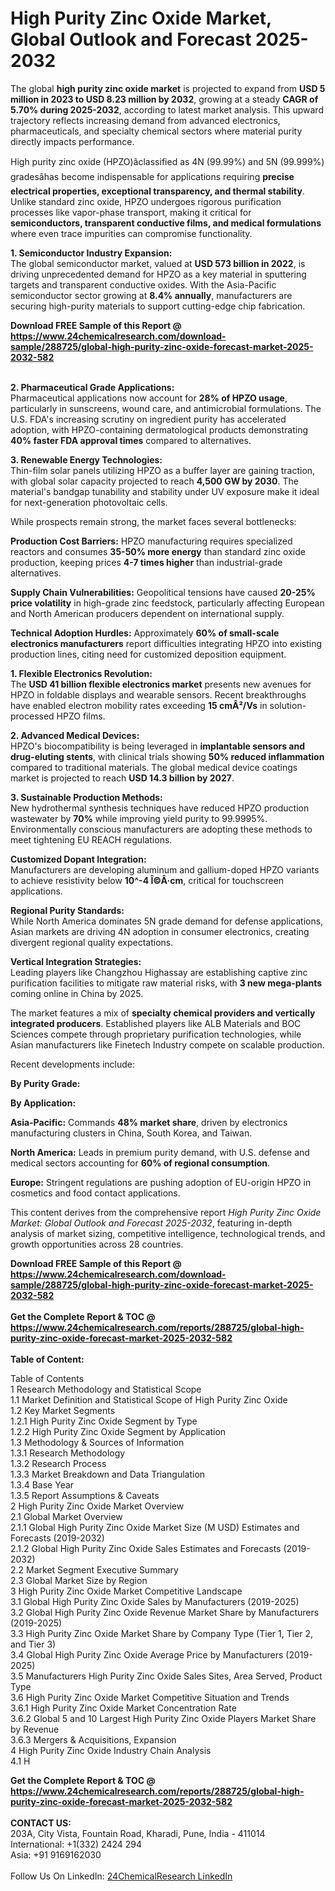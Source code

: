 <h1>High Purity Zinc Oxide Market, Global Outlook and Forecast 2025-2032</h1><p>The global <strong>high purity zinc oxide market</strong> is projected to expand from <strong>USD 5 million in 2023 to USD 8.23 million by 2032</strong>, growing at a steady <strong>CAGR of 5.70% during 2025-2032</strong>, according to latest market analysis. This upward trajectory reflects increasing demand from advanced electronics, pharmaceuticals, and specialty chemical sectors where material purity directly impacts performance.</p><p>High purity zinc oxide (HPZO)âclassified as 4N (99.99%) and 5N (99.999%) gradesâhas become indispensable for applications requiring <strong>precise electrical properties, exceptional transparency, and thermal stability</strong>. Unlike standard zinc oxide, HPZO undergoes rigorous purification processes like vapor-phase transport, making it critical for <strong>semiconductors, transparent conductive films, and medical formulations</strong> where even trace impurities can compromise functionality.</p><p><strong>1. Semiconductor Industry Expansion:</strong><br>
The global semiconductor market, valued at <strong>USD 573 billion in 2022</strong>, is driving unprecedented demand for HPZO as a key material in sputtering targets and transparent conductive oxides. With the Asia-Pacific semiconductor sector growing at <strong>8.4% annually</strong>, manufacturers are securing high-purity materials to support cutting-edge chip fabrication.</p><div><b>Download FREE Sample of this Report @ 
            <a href="https://www.24chemicalresearch.com/download-sample/288725/global-high-purity-zinc-oxide-forecast-market-2025-2032-582">
            https://www.24chemicalresearch.com/download-sample/288725/global-high-purity-zinc-oxide-forecast-market-2025-2032-582</a></b></div><br><p><strong>2. Pharmaceutical Grade Applications:</strong><br>
Pharmaceutical applications now account for <strong>28% of HPZO usage</strong>, particularly in sunscreens, wound care, and antimicrobial formulations. The U.S. FDA's increasing scrutiny on ingredient purity has accelerated adoption, with HPZO-containing dermatological products demonstrating <strong>40% faster FDA approval times</strong> compared to alternatives.</p><p><strong>3. Renewable Energy Technologies:</strong><br>
Thin-film solar panels utilizing HPZO as a buffer layer are gaining traction, with global solar capacity projected to reach <strong>4,500 GW by 2030</strong>. The material's bandgap tunability and stability under UV exposure make it ideal for next-generation photovoltaic cells.</p><p>While prospects remain strong, the market faces several bottlenecks:</p><p><strong>Production Cost Barriers:</strong> HPZO manufacturing requires specialized reactors and consumes <strong>35-50% more energy</strong> than standard zinc oxide production, keeping prices <strong>4-7 times higher</strong> than industrial-grade alternatives.</p><p><strong>Supply Chain Vulnerabilities:</strong> Geopolitical tensions have caused <strong>20-25% price volatility</strong> in high-grade zinc feedstock, particularly affecting European and North American producers dependent on international supply.</p><p><strong>Technical Adoption Hurdles:</strong> Approximately <strong>60% of small-scale electronics manufacturers</strong> report difficulties integrating HPZO into existing production lines, citing need for customized deposition equipment.</p><p><strong>1. Flexible Electronics Revolution:</strong><br>
The <strong>USD 41 billion flexible electronics market</strong> presents new avenues for HPZO in foldable displays and wearable sensors. Recent breakthroughs have enabled electron mobility rates exceeding <strong>15 cmÂ²/Vs</strong> in solution-processed HPZO films.</p><p><strong>2. Advanced Medical Devices:</strong><br>
HPZO's biocompatibility is being leveraged in <strong>implantable sensors and drug-eluting stents</strong>, with clinical trials showing <strong>50% reduced inflammation</strong> compared to traditional materials. The global medical device coatings market is projected to reach <strong>USD 14.3 billion by 2027</strong>.</p><p><strong>3. Sustainable Production Methods:</strong><br>
New hydrothermal synthesis techniques have reduced HPZO production wastewater by <strong>70%</strong> while improving yield purity to 99.9995%. Environmentally conscious manufacturers are adopting these methods to meet tightening EU REACH regulations.</p><p><strong>Customized Dopant Integration:</strong><br>
    Manufacturers are developing aluminum and gallium-doped HPZO variants to achieve resistivity below <strong>10^-4 Î©Â·cm</strong>, critical for touchscreen applications.</p><p><strong>Regional Purity Standards:</strong><br>
    While North America dominates 5N grade demand for defense applications, Asian markets are driving 4N adoption in consumer electronics, creating divergent regional quality expectations.</p><p><strong>Vertical Integration Strategies:</strong><br>
    Leading players like Changzhou Highassay are establishing captive zinc purification facilities to mitigate raw material risks, with <strong>3 new mega-plants</strong> coming online in China by 2025.</p><p>The market features a mix of <strong>specialty chemical providers and vertically integrated producers</strong>. Established players like ALB Materials and BOC Sciences compete through proprietary purification technologies, while Asian manufacturers like Finetech Industry compete on scalable production.</p><p>Recent developments include:</p><p><strong>By Purity Grade:</strong></p><p><strong>By Application:</strong></p><p><strong>Asia-Pacific:</strong> Commands <strong>48% market share</strong>, driven by electronics manufacturing clusters in China, South Korea, and Taiwan.</p><p><strong>North America:</strong> Leads in premium purity demand, with U.S. defense and medical sectors accounting for <strong>60% of regional consumption</strong>.</p><p><strong>Europe:</strong> Stringent regulations are pushing adoption of EU-origin HPZO in cosmetics and food contact applications.</p><p>This content derives from the comprehensive report <em>High Purity Zinc Oxide Market: Global Outlook and Forecast 2025-2032</em>, featuring in-depth analysis of market sizing, competitive intelligence, technological trends, and growth opportunities across 28 countries.</p><div><b>Download FREE Sample of this Report @ 
            <a href="https://www.24chemicalresearch.com/download-sample/288725/global-high-purity-zinc-oxide-forecast-market-2025-2032-582">
            https://www.24chemicalresearch.com/download-sample/288725/global-high-purity-zinc-oxide-forecast-market-2025-2032-582</a></b></div><br><div><b>Get the Complete Report & TOC @ 
            <a href="https://www.24chemicalresearch.com/reports/288725/global-high-purity-zinc-oxide-forecast-market-2025-2032-582">
            https://www.24chemicalresearch.com/reports/288725/global-high-purity-zinc-oxide-forecast-market-2025-2032-582</a></b></div><br>
            <b>Table of Content:</b><p>Table of Contents<br />
1 Research Methodology and Statistical Scope<br />
1.1 Market Definition and Statistical Scope of High Purity Zinc Oxide<br />
1.2 Key Market Segments<br />
1.2.1 High Purity Zinc Oxide Segment by Type<br />
1.2.2 High Purity Zinc Oxide Segment by Application<br />
1.3 Methodology & Sources of Information<br />
1.3.1 Research Methodology<br />
1.3.2 Research Process<br />
1.3.3 Market Breakdown and Data Triangulation<br />
1.3.4 Base Year<br />
1.3.5 Report Assumptions & Caveats<br />
2 High Purity Zinc Oxide Market Overview<br />
2.1 Global Market Overview<br />
2.1.1 Global High Purity Zinc Oxide Market Size (M USD) Estimates and Forecasts (2019-2032)<br />
2.1.2 Global High Purity Zinc Oxide Sales Estimates and Forecasts (2019-2032)<br />
2.2 Market Segment Executive Summary<br />
2.3 Global Market Size by Region<br />
3 High Purity Zinc Oxide Market Competitive Landscape<br />
3.1 Global High Purity Zinc Oxide Sales by Manufacturers (2019-2025)<br />
3.2 Global High Purity Zinc Oxide Revenue Market Share by Manufacturers (2019-2025)<br />
3.3 High Purity Zinc Oxide Market Share by Company Type (Tier 1, Tier 2, and Tier 3)<br />
3.4 Global High Purity Zinc Oxide Average Price by Manufacturers (2019-2025)<br />
3.5 Manufacturers High Purity Zinc Oxide Sales Sites, Area Served, Product Type<br />
3.6 High Purity Zinc Oxide Market Competitive Situation and Trends<br />
3.6.1 High Purity Zinc Oxide Market Concentration Rate<br />
3.6.2 Global 5 and 10 Largest High Purity Zinc Oxide Players Market Share by Revenue<br />
3.6.3 Mergers & Acquisitions, Expansion<br />
4 High Purity Zinc Oxide Industry Chain Analysis<br />
4.1 H</p><div><b>Get the Complete Report & TOC @ 
            <a href="https://www.24chemicalresearch.com/reports/288725/global-high-purity-zinc-oxide-forecast-market-2025-2032-582">
            https://www.24chemicalresearch.com/reports/288725/global-high-purity-zinc-oxide-forecast-market-2025-2032-582</a></b></div><br><b>CONTACT US:</b><br>
            203A, City Vista, Fountain Road, Kharadi, Pune, India - 411014<br>
            International: +1(332) 2424 294<br>
            Asia: +91 9169162030 <br><br>
            Follow Us On LinkedIn: <a href="https://www.linkedin.com/company/24chemicalresearch/">24ChemicalResearch LinkedIn</a>